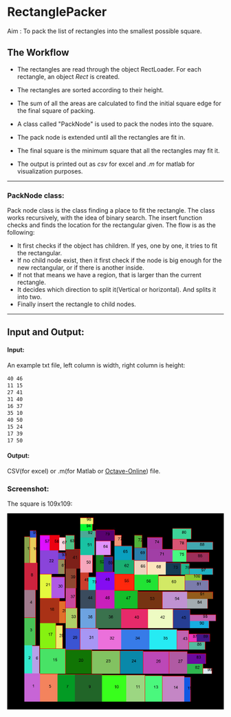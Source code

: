 # RectanglePacker

Aim : To pack the list of rectangles into the smallest possible square.

## The Workflow
- The rectangles are read through the object RectLoader. For each rectangle, an object *Rect* is created.

- The rectangles are sorted according to their height.

- The sum of all the areas are calculated to find the initial square edge for the final square of packing.

- A class called "PackNode" is used to pack the nodes into the square. 

- The pack node is extended until all the rectangles are fit in.

- The final square is the minimum square that all the rectangles may fit it. 

- The output is printed out as *csv* for excel and *.m* for matlab for visualization purposes. 

------------------------------
### PackNode class:
Pack node class is the class finding a place to fit the rectangle. The class works recursively, with the idea of binary search. The insert function checks and finds the location for the rectangular given. The flow is as the following:
- It first checks if the object has children. If yes, one by one, it tries to fit the rectangular.
- If no child node exist, then it first check if the node is big enough for the new rectangular, or if there is another inside. 
- If not that means we have a region, that is larger than the current rectangle. 
- It decides which direction to split it(Vertical or horizontal). And splits it into two.
- Finally insert the rectangle to child nodes.
-----------------------------
## Input and Output:
#### Input:
An example txt file, left column is width, right column is height:
```
40 46
11 15
27 41
31 40
16 37
35 10
40 50
15 24
17 39
17 50
```
#### Output: 
CSV(for excel) or .m(for Matlab or [Octave-Online](https://octave-online.net/)) file.

### Screenshot:
The square is 109x109:

![](screenshot.jpeg)
